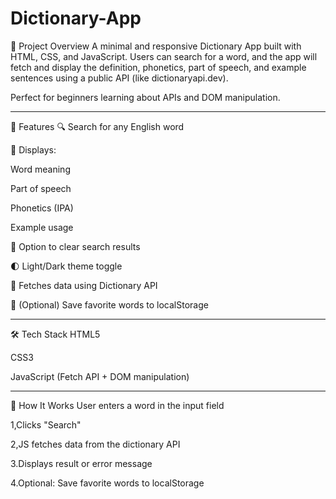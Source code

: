 # Dictionary-App
🎯 Project Overview
A minimal and responsive Dictionary App built with HTML, CSS, and JavaScript. Users can search for a word, and the app will fetch and display the definition, phonetics, part of speech, and example sentences using a public API (like dictionaryapi.dev).

Perfect for beginners learning about APIs and DOM manipulation.
<hr>

🚀 Features
🔍 Search for any English word

📖 Displays:

Word meaning

Part of speech

Phonetics (IPA)

Example usage

🔁 Option to clear search results

🌓 Light/Dark theme toggle

🛜 Fetches data using Dictionary API

💾 (Optional) Save favorite words to localStorage
<hr>

🛠️ Tech Stack
  HTML5

 CSS3

 JavaScript (Fetch API + DOM manipulation)
 <hr>

🔧 How It Works
User enters a word in the input field

1,Clicks "Search"

2,JS fetches data from the dictionary API

3.Displays result or error message

4.Optional: Save favorite words to localStorage

